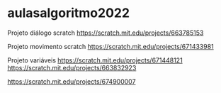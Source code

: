 # aulasalgoritmo2022
Projeto diálogo scratch
https://scratch.mit.edu/projects/663785153

Projeto movimento scratch
https://scratch.mit.edu/projects/671433981

Projeto variáveis
https://scratch.mit.edu/projects/671448121
https://scratch.mit.edu/projects/663832923

https://scratch.mit.edu/projects/674900007
